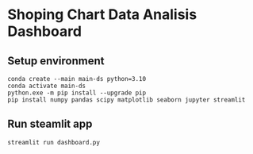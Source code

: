 # Shoping Chart Data Analisis Dashboard

## Setup environment
```
conda create --main main-ds python=3.10
conda activate main-ds
python.exe -m pip install --upgrade pip
pip install numpy pandas scipy matplotlib seaborn jupyter streamlit
```

## Run steamlit app
```
streamlit run dashboard.py
```

